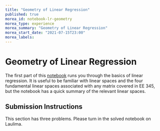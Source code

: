 ```yaml
---
title: "Geometry of Linear Regression"
published: true
morea_id: notebook-lr-geometry
morea_type: experience
morea_summary: "Geometry of Linear Regression"
morea_start_date: "2021-07-15T23:00"
morea_labels:
---
```


# Geometry of Linear Regression

The first part of this
[notebook](https://uhm-descartes.github.io/ee445/morea/linear-regression/module-lr-notebook.ipynb)
runs you through the basics of linear regression. It is useful to be
familiar with linear spaces and the four fundamental linear spaces
associated with any matrix covered in EE 345, but the notebook has a
quick summary of the relevant linear spaces.

## Submission Instructions

This section has three problems. Please turn in the solved notebook on Laulima.
